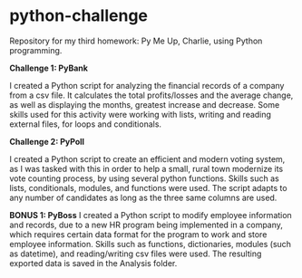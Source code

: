 # python-challenge
Repository for my third homework: Py Me Up, Charlie, using Python programming.

**Challenge 1: PyBank**

I created a Python script for analyzing the financial records of a company
from a csv file. It calculates the total profits/losses and the average
change, as well as displaying the months, greatest increase and decrease.
Some skills used for this activity were working with lists, writing and
reading external files, for loops and conditionals.

**Challenge 2: PyPoll**

I created a Python script to create an efficient and modern voting system, 
as I was tasked with this in order to help a small, rural town modernize its 
vote counting process, by using several python functions. Skills such as lists,
conditionals, modules, and functions were used. The script adapts to any number of 
candidates as long as the three same columns are used.

**BONUS 1: PyBoss**
I created a Python script to modify employee information and records, due to a new 
HR program being implemented in a company, which requires certain data format 
for the program to work and store employee information. Skills such as functions, 
dictionaries, modules (such as datetime), and reading/writing csv files were used.
The resulting exported data is saved in the Analysis folder.
